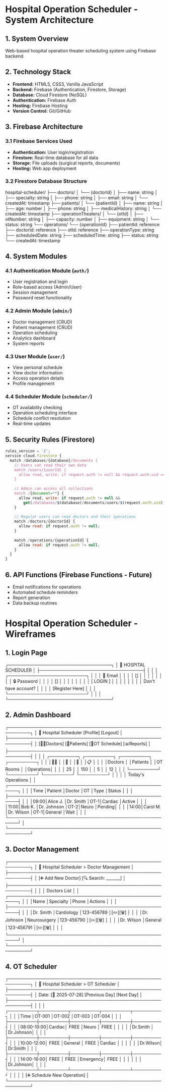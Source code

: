 # Hospital Operation Scheduler - System Architecture

## 1. System Overview
Web-based hospital operation theater scheduling system using Firebase backend.

## 2. Technology Stack
- **Frontend:** HTML5, CSS3, Vanilla JavaScript
- **Backend:** Firebase (Authentication, Firestore, Storage)
- **Database:** Cloud Firestore (NoSQL)
- **Authentication:** Firebase Auth
- **Hosting:** Firebase Hosting
- **Version Control:** Git/GitHub

## 3. Firebase Architecture

### 3.1 Firebase Services Used
- **Authentication:** User login/registration
- **Firestore:** Real-time database for all data
- **Storage:** File uploads (surgical reports, documents)
- **Hosting:** Web app deployment

### 3.2 Firestore Database Structure
hospital-scheduler/
├── doctors/
│   └── {doctorId}
│       ├── name: string
│       ├── specialty: string
│       ├── phone: string
│       ├── email: string
│       └── createdAt: timestamp
├── patients/
│   └── {patientId}
│       ├── name: string
│       ├── age: number
│       ├── phone: string
│       ├── medicalHistory: string
│       └── createdAt: timestamp
├── operationTheaters/
│   └── {otId}
│       ├── otNumber: string
│       ├── capacity: number
│       ├── equipment: string
│       └── status: string
└── operations/
└── {operationId}
├── patientId: reference
├── doctorId: reference
├── otId: reference
├── operationType: string
├── scheduledDate: string
├── scheduledTime: string
├── status: string
└── createdAt: timestamp

## 4. System Modules

### 4.1 Authentication Module (`auth/`)
- User registration and login
- Role-based access (Admin/User)
- Session management
- Password reset functionality

### 4.2 Admin Module (`admin/`)
- Doctor management (CRUD)
- Patient management (CRUD) 
- Operation scheduling
- Analytics dashboard
- System reports

### 4.3 User Module (`user/`)
- View personal schedule
- View doctor information
- Access operation details
- Profile management

### 4.4 Scheduler Module (`scheduler/`)
- OT availability checking
- Operation scheduling interface
- Schedule conflict resolution
- Real-time updates

## 5. Security Rules (Firestore)
```javascript
rules_version = '2';
service cloud.firestore {
  match /databases/{database}/documents {
    // Users can read their own data
    match /users/{userId} {
      allow read, write: if request.auth != null && request.auth.uid == userId;
    }
    
    // Admin can access all collections
    match /{document=**} {
      allow read, write: if request.auth != null && 
        get(/databases/$(database)/documents/users/$(request.auth.uid)).data.role == 'admin';
    }
    
    // Regular users can read doctors and their operations
    match /doctors/{doctorId} {
      allow read: if request.auth != null;
    }
    
    match /operations/{operationId} {
      allow read: if request.auth != null;
    }
  }
}
```

## 6. API Functions (Firebase Functions - Future)

- Email notifications for operations
- Automated schedule reminders
- Report generation
- Data backup routines

# Hospital Operation Scheduler - Wireframes

## 1. Login Page
┌─────────────────────────────────┐
│    🏥 HOSPITAL SCHEDULER        │
├─────────────────────────────────┤
│                                 │
│    ┌─────────────────────────┐   │
│    │  📧 Email               │   │
│    │  []  │   │
│    │                        │   │
│    │  🔒 Password           │   │
│    │  []  │   │
│    │                        │   │
│    │  [    LOGIN    ]       │   │
│    │                        │   │
│    │  Don't have account?   │   │
│    │  [Register Here]       │   │
│    └─────────────────────────┘   │
│                                 │
└─────────────────────────────────┘

## 2. Admin Dashboard
┌─────────────────────────────────────────────────────────┐
│ 🏥 Hospital Scheduler    [Profile] [Logout]           │
├─────────────────────────────────────────────────────────┤
│ [👨‍⚕️Doctors] [👤Patients] [🏥OT Schedule] [📊Reports] │
├─────────────────────────────────────────────────────────┤
│                                                         │
│ ┌─────────┐ ┌─────────┐ ┌─────────┐ ┌─────────┐        │
│ │👨‍⚕️      │ │👤       │ │🏥       │ │📋       │        │
│ │Doctors  │ │Patients │ │OT Rooms │ │Operations│       │
│ │   25    │ │   150   │ │    5    │ │    12    │       │
│ └─────────┘ └─────────┘ └─────────┘ └─────────┘        │
│                                                         │
│ Today's Operations                                      │
│ ┌─────────────────────────────────────────────────────┐ │
│ │Time │Patient    │Doctor      │OT  │Type    │Status │ │
│ ├─────────────────────────────────────────────────────┤ │
│ │09:00│Alice J.   │Dr. Smith   │OT-1│Cardiac │Active │ │
│ │11:00│Bob K.     │Dr. Johnson │OT-2│Neuro   │Pending│ │
│ │14:00│Carol M.   │Dr. Wilson  │OT-1│General │Wait   │ │
│ └─────────────────────────────────────────────────────┘ │
└─────────────────────────────────────────────────────────┘

## 3. Doctor Management
┌─────────────────────────────────────────────────────────┐
│ 🏥 Hospital Scheduler > Doctor Management               │
├─────────────────────────────────────────────────────────┤
│ [➕ Add New Doctor]              [🔍 Search: _______]   │
├─────────────────────────────────────────────────────────┤
│                                                         │
│ Doctors List                                            │
│ ┌─────────────────────────────────────────────────────┐ │
│ │Name         │Specialty    │Phone      │Actions      │ │
│ ├─────────────────────────────────────────────────────┤ │
│ │Dr. Smith    │Cardiology   │123-456789 │[✏️][🗑️]    │ │
│ │Dr. Johnson  │Neurosurgery │123-456790 │[✏️][🗑️]    │ │
│ │Dr. Wilson   │General      │123-456791 │[✏️][🗑️]    │ │
│ └─────────────────────────────────────────────────────┘ │
└─────────────────────────────────────────────────────────┘

## 4. OT Scheduler
┌─────────────────────────────────────────────────────────┐
│ 🏥 Hospital Scheduler > OT Scheduler                    │
├─────────────────────────────────────────────────────────┤
│ Date: [📅 2025-07-28] [Previous Day] [Next Day]        │
├─────────────────────────────────────────────────────────┤
│                                                         │
│ ┌─────────┬─────────┬─────────┬─────────┬─────────┐     │
│ │Time     │OT-001   │OT-002   │OT-003   │OT-004   │     │
│ ├─────────┼─────────┼─────────┼─────────┼─────────┤     │
│ │08:00-10:00│Cardiac│  FREE   │Neuro   │  FREE   │     │
│ │         │Dr.Smith │         │Dr.Johnson│        │     │
│ ├─────────┼─────────┼─────────┼─────────┼─────────┤     │
│ │10:00-12:00│  FREE │General  │  FREE   │Cardiac  │     │
│ │         │         │Dr.Wilson│         │Dr.Smith │     │
│ ├─────────┼─────────┼─────────┼─────────┼─────────┤     │
│ │14:00-16:00│  FREE │  FREE   │Emergency│  FREE   │     │
│ │         │         │         │Dr.Johnson│        │     │
│ └─────────┴─────────┴─────────┴─────────┴─────────┘     │
│                                                         │
│ [➕ Schedule New Operation]                             │
└─────────────────────────────────────────────────────────┘
